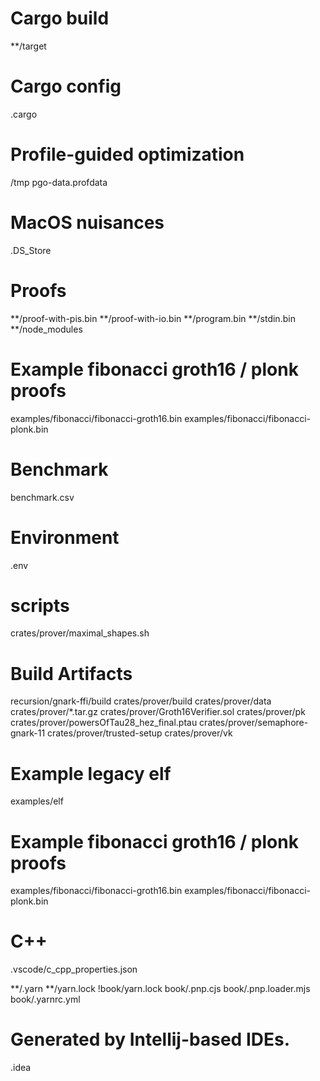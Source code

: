 # Cargo build
**/target

# Cargo config
.cargo

# Profile-guided optimization
/tmp
pgo-data.profdata

# MacOS nuisances
.DS_Store

# Proofs
**/proof-with-pis.bin
**/proof-with-io.bin
**/program.bin
**/stdin.bin
**/node_modules

# Example fibonacci groth16 / plonk proofs
examples/fibonacci/fibonacci-groth16.bin
examples/fibonacci/fibonacci-plonk.bin

# Benchmark
benchmark.csv

# Environment
.env

# scripts
crates/prover/maximal_shapes.sh

# Build Artifacts
recursion/gnark-ffi/build
crates/prover/build
crates/prover/data
crates/prover/*.tar.gz
crates/prover/Groth16Verifier.sol
crates/prover/pk
crates/prover/powersOfTau28_hez_final.ptau
crates/prover/semaphore-gnark-11
crates/prover/trusted-setup
crates/prover/vk

# Example legacy elf
examples/elf 

# Example fibonacci groth16 / plonk proofs
examples/fibonacci/fibonacci-groth16.bin
examples/fibonacci/fibonacci-plonk.bin

# C++
.vscode/c_cpp_properties.json

**/.yarn
**/yarn.lock
!book/yarn.lock
book/.pnp.cjs
book/.pnp.loader.mjs
book/.yarnrc.yml

# Generated by Intellij-based IDEs.
.idea
